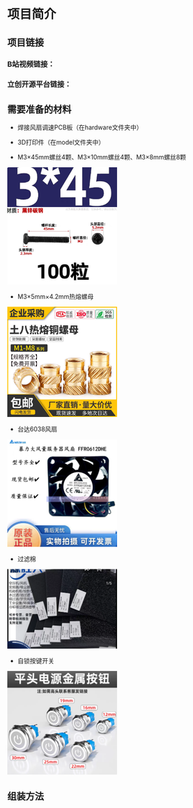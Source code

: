 # 项目简介

## 项目链接
### B站视频链接：
### 立创开源平台链接：

## 需要准备的材料

- 焊接风扇调速PCB板（在hardware文件夹中）

- 3D打印件（在model文件夹中）

- M3×45mm螺丝4颗、M3×10mm螺丝4颗、M3×8mm螺丝8颗

<img src=picture/tb_image_share_1722318437417.jpg_edit_62319047112.png width=50% />

- M3×5mm×4.2mm热熔螺母

<img src=picture/tb_image_share_1722318390568.jpg.png width=50% />

- 台达6038风扇
  
<img src=picture/Screenshot_20240730_140215_com.taobao.taobao.png width=50% />

- 过滤棉
<img src=picture/Screenshot_20240730_134911_com.taobao.taobao.png width=50% />

- 自锁按键开关

<img src=picture/Screenshot_20240730_134936_com.taobao.taobao.png width=50% />

## 组装方法


